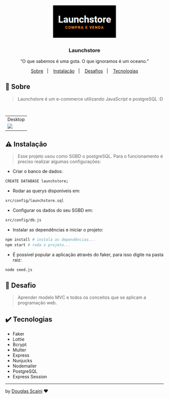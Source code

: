 <h1 align="center"><img src="./.github/logo.png" width="200px"></h1>

<h3 align="center">Launchstore</h3>

<p align="center">“O que sabemos é uma gota. O que ignoramos é um oceano.”</p>

<p align="center">
  <a href="#about">Sobre</a>&nbsp;&nbsp;&nbsp;|&nbsp;&nbsp;&nbsp;
  <a href="#install">Instalação</a>&nbsp;&nbsp;&nbsp;|&nbsp;&nbsp;&nbsp;
  <a href="#challenge">Desafios</a>&nbsp;&nbsp;&nbsp;|&nbsp;&nbsp;&nbsp;
  <a href="#technologies">Tecnologias</a>
</p>

## :speech_balloon: Sobre <a name="about"></a>

> Launchstore é um e-commerce utilizando JavaScript e postgreSQL :D

<br />
<table>
  <tr>
    <td colspan="1">Desktop</td>
  </tr>
  <tr>
    <td><img src="./.github/#" width=1000px /></td></td>
  </tr>
</table>

## :warning: Instalação <a name="install"></a>

> Esse projeto usou como SGBD o postgreSQL. Para o funcionamento é preciso realizar algumas configurações:

- Criar o banco de dados:

```sh
CREATE DATABASE launchstore;
```

- Rodar as querys disponíveis em:

```sh
src/config/launchstore.sql
```

- Configurar os dados do seu SGBD em:

```sh
src/config/db.js
```

- Instalar as dependências e iniciar o projeto:

```sh
npm install # instala as dependências...
npm start # roda o projeto...
```

- É possível popular a aplicação através do faker, para isso digite na pasta raiz:

```sh
node seed.js
```

## :triangular_flag_on_post: Desafio <a name="challenge"></a>

> Aprender modelo MVC e todos os conceitos que se aplicam a programação web.

## :heavy_check_mark: Tecnologias <a name="technologies"></a>

- Faker
- Lottie
- Bcrypt
- Multer
- Express
- Nunjucks
- Nodemailer
- PostgreSQL
- Express Session

---

by [Douglas Scaini](https://www.github.com/douglasscaini) ❤️
